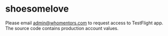 # shoesomelove

Please email admin@whomentors.com to request access to TestFlight app. The source code contains production account values.
